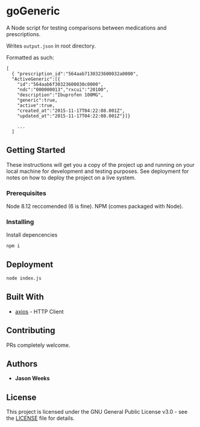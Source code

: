 # goGeneric

A Node script for testing comparisons between medications and prescriptions.

Writes `output.json` in root directory.

Formatted as such:

```
[
  { "prescription_id":"564aab7130323600032a0000",
  "ActiveGeneric":[{
    "id":"564aab6f30323600030c0000",
    "ndc":"000000013","rxcui":"20100",
    "description":"Ibuprofen 100MG",
    "generic":true,
    "active":true,
    "created_at":"2015-11-17T04:22:08.001Z",
    "updated_at":"2015-11-17T04:22:08.001Z"}]}

    ...
  ]
```

## Getting Started

These instructions will get you a copy of the project up and running on your local machine for development and testing purposes. See deployment for notes on how to deploy the project on a live system.

### Prerequisites

Node 8.12 reccomended (6 is fine).
NPM (comes packaged with Node).


### Installing

Install depencencies

```
npm i
```

## Deployment

``` bash
node index.js
```

## Built With
* [axios](https://github.com/axios/axios) - HTTP Client

## Contributing

PRs completely welcome.

## Authors

* **Jason Weeks**


## License

This project is licensed under the GNU General Public License v3.0 - see the [LICENSE](LICENSE) file for details.
